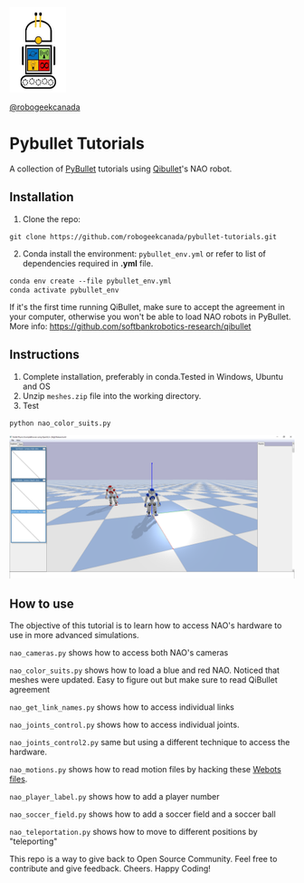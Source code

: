 <img src="https://github.com/robogeekcanada/noetic_robots/blob/main/images/RG-logo.jpg" alt="alt text" width=100 height=150>

[@robogeekcanada](https://robo-geek.ca/)

# Pybullet Tutorials

A collection of [PyBullet](https://pybullet.org/wordpress/) tutorials using [Qibullet](https://github.com/softbankrobotics-research/qibullet)'s NAO robot.

## Installation

1. Clone the repo: 
```
git clone https://github.com/robogeekcanada/pybullet-tutorials.git
```

2. Conda install the environment: `pybullet_env.yml` or refer to list of dependencies required in **.yml** file.

```
conda env create --file pybullet_env.yml
conda activate pybullet_env
```

If it's the first time running QiBullet, make sure to accept the agreement in your computer, otherwise you won't be able to load NAO robots in PyBullet.
More info: https://github.com/softbankrobotics-research/qibullet

## Instructions

1. Complete installation, preferably in conda.Tested in Windows, Ubuntu and OS
2. Unzip `meshes.zip` file into the working directory.
3. Test 
```
python nao_color_suits.py
```

![image](https://github.com/robogeekcanada/pybullet-tutorials/blob/main/images/nao_color_suits.PNG)

## How to use

The objective of this tutorial is to learn how to access NAO's hardware to use in more advanced simulations.

`nao_cameras.py`         shows how to access both NAO's cameras

`nao_color_suits.py`     shows how to load a blue and red NAO. Noticed that meshes were updated. Easy to figure out but make sure to read QiBullet agreement

`nao_get_link_names.py`  shows how to access individual links

`nao_joints_control.py`  shows how to access individual joints. 

`nao_joints_control2.py` same but using a different technique to access the hardware.

`nao_motions.py`         shows how to read motion files by hacking these [Webots files](https://github.com/cyberbotics/webots/tree/master/projects/robots/softbank/nao/motions).

`nao_player_label.py`    shows how to add a player number

`nao_soccer_field.py`    shows how to add a soccer field and a soccer ball

`nao_teleportation.py`   shows how to move to different positions by "teleporting"

This repo is a way to give back to Open Source Community. Feel free to contribute and give feedback. Cheers. Happy Coding!
